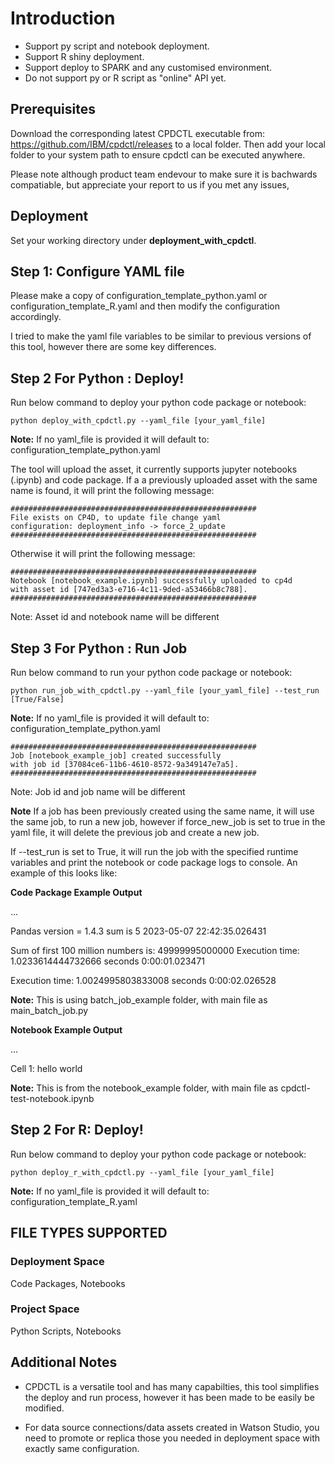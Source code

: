 # Introduction

- Support py script and notebook deployment.
- Support R shiny deployment. 
- Support deploy to SPARK and any customised environment.
- Do not support py or R script as "online" API yet.

## Prerequisites

Download the corresponding latest CPDCTL executable from: https://github.com/IBM/cpdctl/releases to a local folder. 
Then add your local folder to your system path to ensure cpdctl can be executed anywhere.

Please note although product team endevour to make sure it is bachwards compatiable, but appreciate your report to us if you met any issues,

## Deployment
Set your working directory under **deployment_with_cpdctl**.

## Step 1: Configure YAML file
Please make a copy of configuration_template_python.yaml or configuration_template_R.yaml  and then modify the configuration accordingly. 

I tried to make the yaml file variables to be similar to previous versions of this tool, however 
there are some key differences.


## Step 2 For Python : Deploy!
Run below command to deploy your python code package or notebook:

```
python deploy_with_cpdctl.py --yaml_file [your_yaml_file]
```

**Note:** If no yaml_file is provided it will default to: configuration_template_python.yaml

The tool will upload the asset, it currently supports jupyter notebooks (.ipynb) and code package. If a 
a previously uploaded asset with the same name is found, it will print the following message:

```
#######################################################
File exists on CP4D, to update file change yaml 
configuration: deployment_info -> force_2_update
#######################################################
```

Otherwise it will print the following message:

```
#######################################################
Notebook [notebook_example.ipynb] successfully uploaded to cp4d
with asset id [747ed3a3-e716-4c11-9ded-a53466b8c788].
#######################################################
```
Note: Asset id and notebook name will be different


## Step 3 For Python : Run Job

Run below command to run your python code package or notebook:

```
python run_job_with_cpdctl.py --yaml_file [your_yaml_file] --test_run [True/False]
```

**Note:** If no yaml_file is provided it will default to: configuration_template_python.yaml
```
#######################################################
Job [notebook_example_job] created successfully
with job id [37084ce6-11b6-4610-8572-9a349147e7a5].
#######################################################
```

Note: Job id and job name will be different


**Note** If a job has been previously created using the same name, it will use the same job, to run a
new job, however if force_new_job is set to true in the yaml file, it will delete the previous job and
create a new job.

If --test_run is set to True, it will run the job with the specified runtime variables and print the notebook or code package
logs to console. An example of this looks like:

**Code Package Example Output**

...

Pandas version = 1.4.3
sum is 5
2023-05-07 22:42:35.026431

Sum of first 100 million numbers is: 49999995000000
Execution time: 1.0233614444732666 seconds
0:00:01.023471

Execution time: 1.0024995803833008 seconds
0:00:02.026528


**Note:** This is using batch_job_example folder, with main file as main_batch_job.py

**Notebook Example Output**

...

Cell 1:
hello world

**Note:** This is from the notebook_example folder, with main file as cpdctl-test-notebook.ipynb

## Step 2 For R: Deploy!
Run below command to deploy your python code package or notebook:

```
python deploy_r_with_cpdctl.py --yaml_file [your_yaml_file]
```

**Note:** If no yaml_file is provided it will default to: configuration_template_R.yaml


## FILE TYPES SUPPORTED
### Deployment Space
Code Packages, Notebooks
### Project Space
Python Scripts, Notebooks

## Additional Notes

- CPDCTL is a versatile tool and has many capabilties, this tool simplifies the deploy and run process, 
however it has been made to be easily be modified.

- For data source connections/data assets created in Watson Studio, 
  you need to promote or replica those you needed in deployment space with exactly same configuration.  
